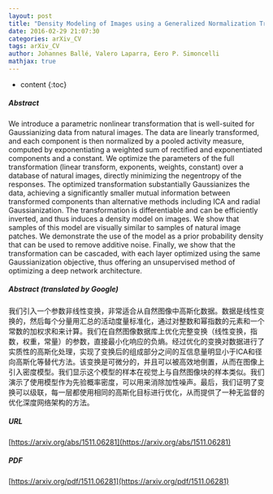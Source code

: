 ```yaml
---
layout: post
title: "Density Modeling of Images using a Generalized Normalization Transformation"
date: 2016-02-29 21:07:30
categories: arXiv_CV
tags: arXiv_CV
author: Johannes Ballé, Valero Laparra, Eero P. Simoncelli
mathjax: true
---
```


* content
{:toc}

##### Abstract
We introduce a parametric nonlinear transformation that is well-suited for Gaussianizing data from natural images. The data are linearly transformed, and each component is then normalized by a pooled activity measure, computed by exponentiating a weighted sum of rectified and exponentiated components and a constant. We optimize the parameters of the full transformation (linear transform, exponents, weights, constant) over a database of natural images, directly minimizing the negentropy of the responses. The optimized transformation substantially Gaussianizes the data, achieving a significantly smaller mutual information between transformed components than alternative methods including ICA and radial Gaussianization. The transformation is differentiable and can be efficiently inverted, and thus induces a density model on images. We show that samples of this model are visually similar to samples of natural image patches. We demonstrate the use of the model as a prior probability density that can be used to remove additive noise. Finally, we show that the transformation can be cascaded, with each layer optimized using the same Gaussianization objective, thus offering an unsupervised method of optimizing a deep network architecture.

##### Abstract (translated by Google)
我们引入一个参数非线性变换，非常适合从自然图像中高斯化数据。数据是线性变换的，然后每个分量用汇总的活动度量标准化，通过对整数和幂指数的元素和一个常数的加权求和来计算。我们在自然图像数据库上优化完整变换（线性变换，指数，权重，常量）的参数，直接最小化响应的负熵。经过优化的变换对数据进行了实质性的高斯化处理，实现了变换后的组成部分之间的互信息量明显小于ICA和径向高斯化等替代方法。该变换是可微分的，并且可以被高效地倒置，从而在图像上引入密度模型。我们显示这个模型的样本在视觉上与自然图像块的样本类似。我们演示了使用模型作为先验概率密度，可以用来消除加性噪声。最后，我们证明了变换可以级联，每一层都使用相同的高斯化目标进行优化，从而提供了一种无监督的优化深度网络架构的方法。

##### URL
[https://arxiv.org/abs/1511.06281](https://arxiv.org/abs/1511.06281)

##### PDF
[https://arxiv.org/pdf/1511.06281](https://arxiv.org/pdf/1511.06281)

